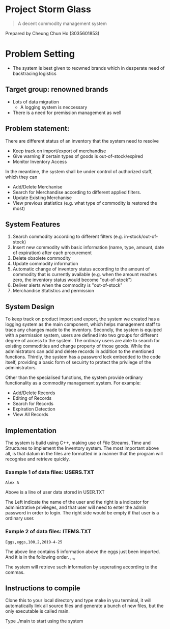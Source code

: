 # Project Storm Glass
>A decent commodity management system

Prepared by
Cheung Chun Ho (3035601853)

# Problem Setting
 - The system is best given to reowned brands which in desperate need of backtracing logistics
## Target group: renowned brands
- Lots of data migration
  - A logging system is neccessary
- There is a need for premission management as well
## Problem statement: 
There are different status of an inventory that the system need to resolve
 - Keep track on import/export of merchandise
 - Give warning if certain types of goods is out-of-stock/expired
 - Monitor Inventory Access

In the meantime, the system shall be under control of authorized staff, which they can
 - Add/Delete Merchanise
 - Search for Merchandise according to different applied filters.
 - Update Existing Merchanise
 - View previous statistics (e.g. what type of commodity is restored the most)
 
## System Features
1. Search commodity according to different filters (e.g. in-stock/out-of-stock)
2. Insert new commodity with basic information (name, type, amount, date of expiration) after each procurement
3. Delete obsolete commodity
4. Update commodity information
5. Automatic change of inventory status according to the amount of commodity that is currently available (e.g. when the amount reaches zero, the inventory status would become "out-of-stock")
6. Deliver alerts when the commodity is "out-of-stock"
7. Merchandise Statistics and permission

## System Design
To keep track on product import and export, the system we created has a logging system as the main component, which helps management staff to trace any changes made to the inventory. Secondly, the system is equiped with a permission system, users are defined into two groups for different degree of access to the system.
The ordinary users are able to search for existing commodities and change property of those goods. While the administrators can add and delete records in addition to the mentioned functions.
Thirdly, the system has a password lock embedded to the code itself, providing a basic form of secuirty to protect the privilege of the administrators.

Other than the specialised functions, the system provide ordinary functionality as a commodity management system.
For example:
 - Add/Delete Records
 - Editing of Records
 - Search for Records
 - Expiration Detection
 - View All Records
 
## Implementation
The system is build using C++, making use of File Streams, Time and Structures to implement the Inventory system.
The most important above all, is that datum in the files are formatted in a manner that the program will recognise and retrieve quickly.

### Example 1 of data files: USERS.TXT

	Alex A

Above is a line of user data stored in USER.TXT

The Left indicate the name of the user and the right is a indicator for administrative privileges, and that user will need to enter the admin password in order to login. The right side would be empty if that user is a ordinary user.

### Exmple 2 of data files: ITEMS.TXT

	Eggs,eggs,100,2,2019-4-25

The above line contains 5 information above the eggs just been imported. And it is in the following order.
	<Product Name>,<Product Category>,<Quantity>,<Shelf Life>,<Import Date>

The system will retrieve such information by seperating according to the commas.


## Instructions to compile
Clone this to your local directory and type make in you terminal, it will automatically link all source files and generate a bunch of new files, but the only executable is called main.

Type
	./main
to start using the system
